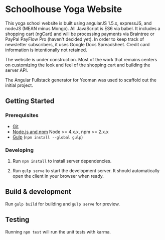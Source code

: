 # Schoolhouse Yoga Website

This yoga school website is built using angularJS 1.5.x, expressJS, and nodeJS (MEAN minus Mongo).
All JavaScript is ES6 via babel. It includes a shopping cart (ngCart) and will be processing
payments via Braintree or PayPal PayFlow Pro (haven't decided yet). In order to keep track
of newsletter subscribers, it uses Google Docs Spreadsheet. Credit card information is
intentionally not retained.

The website is under construction. Most of the work that remains centers on customizing
the look and feel of the shopping cart and building the server API.

The Angular Fullstack generator for Yeoman was used to scaffold out the initial project.

## Getting Started

### Prerequisites

- [Git](https://git-scm.com/)
- [Node.js and npm](nodejs.org) Node >= 4.x.x, npm >= 2.x.x
- [Gulp](http://gulpjs.com/) (`npm install --global gulp`)

### Developing

1. Run `npm install` to install server dependencies.

2. Run `gulp serve` to start the development server. It should automatically open the client in your browser when ready.

## Build & development

Run `gulp build` for building and `gulp serve` for preview.

## Testing

Running `npm test` will run the unit tests with karma.
